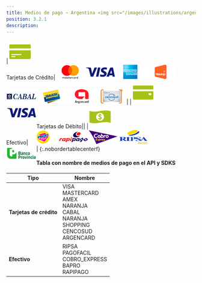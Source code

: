 ```yaml
---
title: Medios de pago ~ Argentina <img src="/images/illustrations/argentina_logo.png" width="50">
position: 3.2.1
description:
---
```


|<img src="/images/illustrations/tarjetas-de-credito.png"><br>Tarjetas de Crédito|<img src="/images/illustrations/master.png"><img src="/images/illustrations/visa.png"><img src="/images/illustrations/american.png"><img src="/images/illustrations/naranja.png"><br><img src="/images/illustrations/cabal.png"><img src="/images/illustrations/shopping.png"><img src="/images/illustrations/argencard.png"><img src="/images/illustrations/cencosud.png">|
|<img src="/images/illustrations/tarjetas-de-debito.png" ><br>Tarjetas de Débito|<img src="/images/illustrations/visa.png" align="left">|
|<img src="/images/illustrations/efectivo.png"><br>Efectivo|<img src="/images/illustrations/pago-facil.png"><img src="/images/illustrations/rapi-pago.png"><img src="/images/illustrations/cobro-express.png"><img src="/images/illustrations/ripsa.png"><br><img src="/images/illustrations/banco-provincia.png" align="left">|
{:.nobordertablecenterf}

#### Tabla con nombre de medios de pago en el API y SDKS

|Tipo|Nombre|
|----------|---------|
|<b>Tarjetas de crédito|VISA<br>MASTERCARD<br>AMEX<br>NARANJA<br>CABAL<br>NARANJA<br>SHOPPING<br>CENCOSUD<br>ARGENCARD<br>|
|<b>Efectivo|RIPSA<br>PAGOFACIL<br>COBRO_EXPRESS<br>BAPRO<br>RAPIPAGO|
